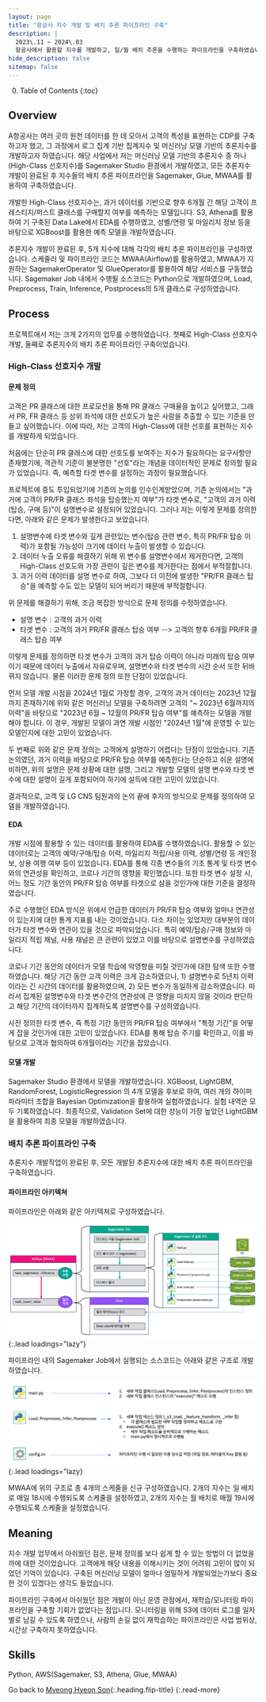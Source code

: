 ```yaml
---
layout: page
title: "항공사 지수 개발 및 배치 추론 파이프라인 구축"
description: |
  2023\.11 ~ 2024\.03  
  항공사에서 활용할 지수를 개발하고, 일/월 배치 추론을 수행하는 파이프라인을 구축하였습니다.
hide_description: false
sitemap: false
---
```


0. Table of Contents
{:toc}


## Overview

A항공사는 여러 곳의 원천 데이터를 한 데 모아서 고객의 특성을 표현하는 CDP를 구축하고자 했고, 그 과정에서 로그 집계 기반 집계지수 및 머신러닝 모델 기반의 추론지수를 개발하고자 하였습니다. 해당 사업에서 저는 머신러닝 모델 기반의 추론지수 중 하나(High-Class 선호지수)를 Sagemaker Studio 환경에서 개발하였고, 모든 추론지수 개발이 완료된 후 지수들의 배치 추론 파이프라인을 Sagemaker, Glue, MWAA를 활용하여 구축하였습니다.

개발한 High-Class 선호지수는, 과거 데이터를 기반으로 향후 6개월 간 해당 고객이 프레스티지/퍼스트 클래스를 구매할지 여부를 예측하는 모델입니다. S3, Athena를 활용하여 기 구축된 Data Lake에서 EDA를 수행하였고, 성별/연령 및 마일리지 정보 등을 바탕으로 XGBoost를 활용한 예측 모델을 개발하였습니다.

추론지수 개발이 완료된 후, 5개 지수에 대해 각각의 배치 추론 파이프라인을 구성하였습니다. 스케줄러 및 파이프라인 코드는 MWAA(Airflow)를 활용하였고, MWAA가 지원하는 SagemakerOperator 및 GlueOperator를 활용하여 해당 서비스를 구동했습니다. Sagemaker Job 내에서 수행될 소스코드는 Python으로 개발하였으며, Load, Preprocess, Train, Inference, Postprocess의 5개 클래스로 구성하였습니다.


## Process

프로젝트에서 저는 크게 2가지의 업무를 수행하였습니다. 첫째로 High-Class 선호지수 개발, 둘째로 추론지수의 배치 추론 파이프라인 구축이었습니다.

### High-Class 선호지수 개발

#### 문제 정의

고객은 PR 클래스에 대한 프로모션을 통해 PR 클래스 구매율을 높이고 싶어했고, 그래서 PR, FR 클래스 등 상위 좌석에 대한 선호도가 높은 사람을 추출할 수 있는 기준을 만들고 싶어했습니다. 이에 따라, 저는 고객의 High-Class에 대한 선호를 표현하는 지수를 개발하게 되었습니다.

처음에는 단순히 PR 클래스에 대한 선호도를 보여주는 지수가 필요하다는 요구사항만 존재했기에, 객관적 기준이 불분명한 "선호"라는 개념을 데이터적인 문제로 정의할 필요가 있었습니다. 즉, 예측할 타겟 변수를 설정하는 과정이 필요했습니다. 

프로젝트에 중도 투입되었기에 기존의 논의를 인수인계받았으며, 기존 논의에서는 "과거에 고객이 PR/FR 클래스 좌석을 탑승했는지 여부"가 타겟 변수로, "고객의 과거 이력(탑승, 구매 등)"이 설명변수로 설정되어 있었습니다. 그러나 저는 이렇게 문제를 정의한다면, 아래와 같은 문제가 발생한다고 보았습니다.

1. 설명변수에 타겟 변수와 깊게 관련있는 변수(탑승 관련 변수, 특히 PR/FR 탑승 이력)가 포함될 가능성이 크기에 데이터 누출이 발생할 수 있습니다.
2. 데이터 누출 오류를 해결하기 위해 위 변수를 설명변수에서 제거한다면, 고객의 High-Class 선호도와 가장 관련이 깊은 변수를 제거한다는 점에서 부적절합니다. 
3. 과거 이력 데이터를 설명 변수로 하여, 그보다 더 이전에 발생한 "PR/FR 클래스 탑승"을 예측할 수도 있는 모델이 되어 버리기 때문에 부적절합니다.

위 문제를 해결하기 위해, 조금 복잡한 방식으로 문제 정의를 수정하였습니다.

- 설명 변수 : 고객의 과거 이력
- 타겟 변수 : 고객의 과거 PR/FR 클래스 탑승 여부 --> 고객의 향후 6개월 PR/FR 클래스 탑승 여부

이렇게 문제를 정의하면 타겟 변수가 고객의 과거 탑승 이력이 아니라 미래의 탑승 여부이기 때문에 데이터 누출에서 자유로우며, 설명변수와 타겟 변수의 시간 순서 또한 뒤바뀌지 않습니다. 물론 이러한 문제 정의 또한 단점이 있었습니다. 

먼저 모델 개발 시점을 2024년 1월로 가정할 경우, 고객의 과거 데이터는 2023년 12월까지 존재하기에 위와 같은 머신러닝 모델을 구축하려면 고객의 "~ 2023년 6월까지의 이력"을 바탕으로 "2023년 6월 ~ 12월의 PR/FR 탑승 여부"를 예측하는 모델을 개발해야 합니다. 이 경우, 개발된 모델이 과연 개발 시점인 "2024년 1월"에 운영할 수 있는 모델인지에 대한 고민이 있었습니다.

두 번째로 위와 같은 문제 정의는 고객에게 설명하기 어렵다는 단점이 있었습니다. 기존 논의였던, 과거 이력을 바탕으로 PR/FR 탑승 여부를 예측한다는 단순하고 쉬운 설명에 비하면, 위의 설명은 문제 상황에 대한 설명, 그리고 개발할 모델의 설명 변수와 타겟 변수에 대한 설명이 길게 포함되어야 하기에 설득에 대한 고민이 있었습니다.

결과적으로, 고객 및 LG CNS 팀원과의 논의 끝에 후자의 방식으로 문제를 정의하여 모델을 개발하였습니다.


#### EDA

개발 시점에 활용할 수 있는 데이터를 활용하여 EDA를 수행하였습니다. 활용할 수 있는 데이터로는 고객의 예약/구매/탑승 이력, 마일리지 적립/사용 이력, 성별/연령 등 개인정보, 상용 여행 여부 등이 있었습니다. EDA를 통해 각종 변수들의 기초 통계 및 타겟 변수와의 연관성을 확인하고, 코로나 기간의 영향을 확인했습니다. 또한 타겟 변수 설정 시, 어느 정도 기간 동안의 PR/FR 탑승 여부를 타겟으로 삼을 것인가에 대한 기준을 결정하였습니다.

주로 수행했던 EDA 방식은 위에서 언급한 데이터가 PR/FR 탑승 여부와 얼마나 연관성이 있는지에 대한 통계 지표를 내는 것이었습니다. 다소 차이는 있었지만 대부분의 데이터가 타겟 변수와 연관이 있을 것으로 파악되었습니다. 특히 예약/탑승/구매 정보와 마일리지 적립 채널, 사용 채널은 큰 관련이 있었고 이를 바탕으로 설명변수를 구성하였습니다.

코로나 기간 동안의 데이터가 모델 학습에 악영향을 미칠 것인가에 대한 탐색 또한 수행하였습니다. 해당 기간 동안 고객 이력은 크게 감소하였으나, 1) 설명변수로 5년치 이력이라는 긴 시간의 데이터를 활용하였으며, 2) 모든 변수가 동일하게 감소하였습니다. 따라서 집계된 설명변수와 타겟 변수간의 연관성에 큰 영향을 미치지 않을 것이라 판단하고 해당 기간의 데이터까지 집계하도록 설명변수를 구성하였습니다.

사전 정의한 타겟 변수, 즉 특정 기간 동안의 PR/FR 탑승 여부에서 "특정 기간"을 어떻게 잡을 것인가에 대한 고민이 있었습니다. EDA를 통해 탑승 주기를 확인하고, 이를 바탕으로 고객과 협의하여 6개월이라는 기간을 잡았습니다.


#### 모델 개발

Sagemaker Studio 환경에서 모델을 개발하였습니다. XGBoost, LightGBM, RandomForest, LogisticRegression 의 4개 모델을 후보로 하여, 여러 개의 하이퍼파라미터 조합을 Bayesian Optimization을 활용하여 실험하였습니다. 실험 내역은 모두 기록하였습니다. 최종적으로, Validation Set에 대한 성능이 가장 높았던 LightGBM을 활용하여 최종 모델을 개발하였습니다.


### 배치 추론 파이프라인 구축

추론지수 개발작업이 완료된 후, 모든 개발된 추론지수에 대한 배치 추론 파이프라인을 구축하였습니다. 

#### 파이프라인 아키텍쳐

파이프라인은 아래와 같은 아키텍쳐로 구성하였습니다.

![image](/assets/img/myown/airline-batch-pipeline.png){:.lead loadings="lazy"}

파이프라인 내의 Sagemaker Job에서 실행되는 소스코드는 아래와 같은 구조로 개발하였습니다.

![image](/assets/img/myown/airline-batch-code-dev.png){:.lead loadings="lazy}

MWAA에 위의 구조로 총 4개의 스케줄을 신규 구성하였습니다. 2개의 지수는 일 배치로 매일 18시에 수행되도록 스케줄을 설정하였고, 2개의 지수는 월 배치로 매월 19시에 수행되도록 스케줄을 설정했습니다.


## Meaning

지수 개발 업무에서 아쉬웠던 점은, 문제 정의를 보다 쉽게 할 수 있는 방법이 더 없었을까에 대한 것이었습니다. 고객에게 해당 내용을 이해시키는 것이 어려워 고민이 많이 되었던 기억이 있습니다. 구축된 머신러닝 모델이 얼마나 엄밀하게 개발되었는가보다 중요한 것이 있겠다는 생각도 들었습니다.

파이프라인 구축에서 아쉬웠던 점은 개발이 아닌 운영 관점에서, 재학습/모니터링 파이프라인을 구축할 기회가 없었다는 점입니다. 모니터링을 위해 S3에 데이터 로그를 일자별로 남길 수 있도록 하였으나, 사람의 손길 없이 재학습하는 파이프라인은 사업 범위상, 시간상 구축하지 못하였습니다.


## Skills

Python, AWS(Sagemaker, S3, Athena, Glue, MWAA)

Go back to [Myeong Hyeon Son](/about/#projects){:.heading.flip-title}
{:.read-more}